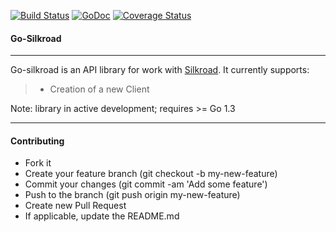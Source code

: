 [![Build Status](https://travis-ci.org/fernandezvara/go-silkroad.svg?branch=master)](https://travis-ci.org/fernandezvara/go-silkroad)
[![GoDoc](https://godoc.org/github.com/fernandezvara/go-silkroad?status.png)](https://godoc.org/github.com/fernandezvara/go-silkroad)
[![Coverage Status](https://coveralls.io/repos/fernandezvara/go-silkroad/badge.svg)](https://coveralls.io/r/fernandezvara/go-silkroad)

#### **Go-Silkroad**
-----

Go-silkroad is an API library for work with [Silkroad](http://opensource.bq.com/). It currently supports:

  > - Creation of a new Client

Note: library in active development; requires >= Go 1.3


----

#### **Contributing**

 - Fork it
 - Create your feature branch (git checkout -b my-new-feature)
 - Commit your changes (git commit -am 'Add some feature')
 - Push to the branch (git push origin my-new-feature)
 - Create new Pull Request
 - If applicable, update the README.md
